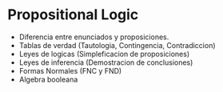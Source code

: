 # Propositional Logic

- Diferencia entre enunciados y proposiciones.
- Tablas de verdad (Tautologia, Contingencia, Contradiccion)
- Leyes de logicas (Simpleficacion de proposiciones)
- Leyes de inferencia (Demostracion de conclusiones)
- Formas Normales (FNC y FND)
- Algebra booleana
